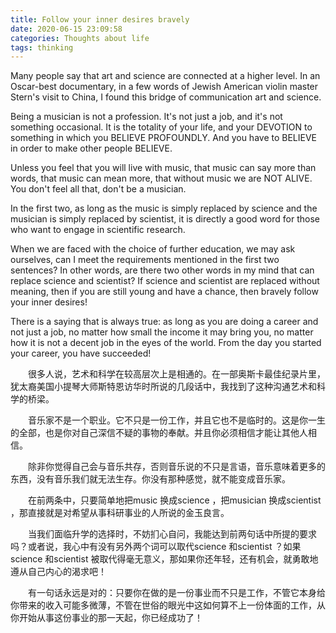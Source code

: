 ```yaml
---
title: Follow your inner desires bravely
date: 2020-06-15 23:09:58
categories: Thoughts about life
tags: thinking
---
```


Many people say that art and science are connected at a higher level. In an Oscar-best documentary, in a few words of Jewish American violin master Stern's visit to China, I found this bridge of communication art and science.

<!--more-->

Being a musician is not a profession. It's not just a job, and it's not something occasional. It is the totality of your life, and your DEVOTION to something in which you BELIEVE PROFOUNDLY. And you have to BELIEVE in order to make other people BELIEVE.

Unless you feel that you will live with music, that music can say more than words, that music can mean more, that without music we are NOT ALIVE. You don't feel all that, don't be a musician.

In the first two, as long as the music is simply replaced by science and the musician is simply replaced by scientist, it is directly a good word for those who want to engage in scientific research.

When we are faced with the choice of further education, we may ask ourselves, can I meet the requirements mentioned in the first two sentences? In other words, are there two other words in my mind that can replace science and scientist? If science and scientist are replaced without meaning, then if you are still young and have a chance, then bravely follow your inner desires!

There is a saying that is always true: as long as you are doing a career and not just a job, no matter how small the income it may bring you, no matter how it is not a decent job in the eyes of the world. From the day you started your career, you have succeeded!

&emsp;&emsp;很多人说，艺术和科学在较高层次上是相通的。在一部奥斯卡最佳纪录片里，犹太裔美国小提琴大师斯特恩访华时所说的几段话中，我找到了这种沟通艺术和科学的桥梁。

&emsp;&emsp;音乐家不是一个职业。它不只是一份工作，并且它也不是临时的。这是你一生的全部，也是你对自己深信不疑的事物的奉献。并且你必须相信才能让其他人相信。

&emsp;&emsp;除非你觉得自己会与音乐共存，否则音乐说的不只是言语，音乐意味着更多的东西，没有音乐我们就无法生存。你没有那种感觉，就不能变成音乐家。

&emsp;&emsp;在前两条中，只要简单地把music 换成science ，把musician 换成scientist ，那直接就是对希望从事科研事业的人所说的金玉良言。

&emsp;&emsp;当我们面临升学的选择时，不妨扪心自问，我能达到前两句话中所提的要求吗？或者说，我心中有没有另外两个词可以取代science 和scientist ？如果science 和scientist 被取代得毫无意义，那如果你还年轻，还有机会，就勇敢地遵从自己内心的渴求吧！

&emsp;&emsp;有一句话永远是对的：只要你在做的是一份事业而不只是工作，不管它本身给你带来的收入可能多微薄，不管在世俗的眼光中这如何算不上一份体面的工作，从你开始从事这份事业的那一天起，你已经成功了！
